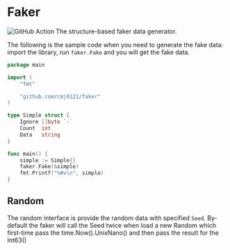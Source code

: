 # Faker #
![GitHub Action](https://github.com/cmj0121/faker/workflows/ci/badge.svg)
The structure-based faker data generator.

The following is the sample code when you need to generate the fake data: import the library, run `faker.Fake` and
you will get the fake data.

```go
package main

import (
	"fmt"

	"github.com/cmj0121/faker"
)

type Simple struct {
	Ignore []byte `-`
	Count  int
	Data   string
}

func main() {
	simple := Simple{}
	faker.Fake(&simple)
	fmt.Printf("%#v\n", simple)
}
```

## Random ##
The random interface is provide the random data with specified `Seed`. By-default the faker will
call the Seed twice when load a new Random which first-time pass the time.Now().UnixNano() and
then pass the result for the Int63()
